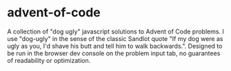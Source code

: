 # advent-of-code

A collection of "dog ugly" javascript solutions to Advent of Code problems. I use "dog-ugly" in the sense of the classic Sandlot quote "If my dog were as ugly as you, I'd shave his butt and tell him to walk backwards.". Designed to be run in the browser dev console on the problem input tab, no guarantees of readability or optimization.
